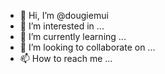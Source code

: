 - 👋 Hi, I’m @dougiemui
- 👀 I’m interested in ...
- 🌱 I’m currently learning ...
- 💞️ I’m looking to collaborate on ...
- 📫 How to reach me ...

<!---
dougiemui/dougiemui is a ✨ special ✨ repository because its `README.md` (this file) appears on your GitHub profile.
You can click the Preview link to take a look at your changes.
--->
